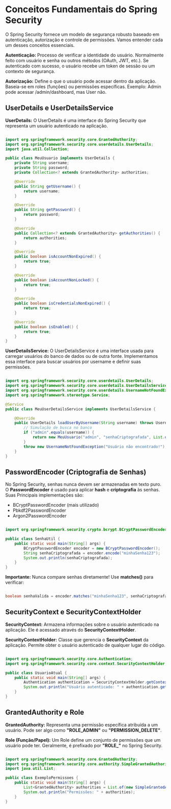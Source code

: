 # Conceitos Fundamentais do Spring Security

O Spring Security fornece um modelo de segurança robusto baseado em autenticação, autorização e controle de permissões. Vamos entender cada um desses conceitos essenciais.

**Autenticação:** Processo de verificar a identidade do usuário. Normalmente feito com usuário e senha ou outros métodos (OAuth, JWT, etc.). Se autenticado com sucesso, o usuário recebe um token de sessão ou um contexto de segurança.

**Autorização:** Define o que o usuário pode acessar dentro da aplicação. Baseia-se em roles (funções) ou permissões específicas. Exemplo: Admin pode acessar /admin/dashboard, mas User não.

## UserDetails e UserDetailsService

**UserDetails:** O UserDetails é uma interface do Spring Security que representa um usuário autenticado na aplicação.

``` Java

import org.springframework.security.core.GrantedAuthority;
import org.springframework.security.core.userdetails.UserDetails;
import java.util.Collection;

public class MeuUsuario implements UserDetails {
    private String username;
    private String password;
    private Collection<? extends GrantedAuthority> authorities;

    @Override
    public String getUsername() {
        return username;
    }

    @Override
    public String getPassword() {
        return password;
    }

    @Override
    public Collection<? extends GrantedAuthority> getAuthorities() {
        return authorities;
    }

    @Override
    public boolean isAccountNonExpired() {
        return true;
    }

    @Override
    public boolean isAccountNonLocked() {
        return true;
    }

    @Override
    public boolean isCredentialsNonExpired() {
        return true;
    }

    @Override
    public boolean isEnabled() {
        return true;
    }
}

```

**UserDetailsService:** O UserDetailsService é uma interface usada para carregar usuários do banco de dados ou de outra fonte. Implementamos essa interface para buscar usuários por username e definir suas permissões.

``` Java

import org.springframework.security.core.userdetails.UserDetails;
import org.springframework.security.core.userdetails.UserDetailsService;
import org.springframework.security.core.userdetails.UsernameNotFoundException;
import org.springframework.stereotype.Service;

@Service
public class MeuUserDetailsService implements UserDetailsService {

    @Override
    public UserDetails loadUserByUsername(String username) throws UsernameNotFoundException {
        // Simulação de busca no banco
        if ("admin".equals(username)) {
            return new MeuUsuario("admin", "senhaCriptografada", List.of(new SimpleGrantedAuthority("ROLE_ADMIN")));
        }
        throw new UsernameNotFoundException("Usuário não encontrado!");
    }
}

```

## PasswordEncoder (Criptografia de Senhas)

No Spring Security, senhas nunca devem ser armazenadas em texto puro. O **PasswordEncoder** é usado para aplicar **hash** e **criptografia** às senhas. Suas Principais implementações são:

- BCryptPasswordEncoder (mais utilizado)
- Pbkdf2PasswordEncoder
- Argon2PasswordEncoder

``` Java

import org.springframework.security.crypto.bcrypt.BCryptPasswordEncoder;

public class SenhaUtil {
    public static void main(String[] args) {
        BCryptPasswordEncoder encoder = new BCryptPasswordEncoder();
        String senhaCriptografada = encoder.encode("minhaSenha123");
        System.out.println(senhaCriptografada);
    }
}

```

**Importante:** Nunca compare senhas diretamente! Use **matches()** para verificar:

``` Java

boolean senhaValida = encoder.matches("minhaSenha123", senhaCriptografada);

```

## SecurityContext e SecurityContextHolder

**SecurityContext:** Armazena informações sobre o usuário autenticado na aplicação. Ele é acessado através do **SecurityContextHolder**.

**SecurityContextHolder:** Classe que gerencia o **SecurityContext** da aplicação. Permite obter o usuário autenticado de qualquer lugar do código.

``` Java

import org.springframework.security.core.Authentication;
import org.springframework.security.core.context.SecurityContextHolder;

public class UsuarioAtual {
    public static void main(String[] args) {
        Authentication authentication = SecurityContextHolder.getContext().getAuthentication();
        System.out.println("Usuário autenticado: " + authentication.getName());
    }
}

```

## GrantedAuthority e Role

**GrantedAuthority:** Representa uma permissão específica atribuída a um usuário. Pode ser algo como **"ROLE_ADMIN"** ou **"PERMISSION_DELETE"**.

**Role (Função/Papel):** Um Role define um conjunto de permissões que um usuário pode ter. Geralmente, é prefixado por **"ROLE_"** no Spring Security.

``` Java

import org.springframework.security.core.GrantedAuthority;
import org.springframework.security.core.authority.SimpleGrantedAuthority;
import java.util.List;

public class ExemploPermissoes {
    public static void main(String[] args) {
        List<GrantedAuthority> authorities = List.of(new SimpleGrantedAuthority("ROLE_ADMIN"));
        System.out.println("Permissões: " + authorities);
    }
}

```